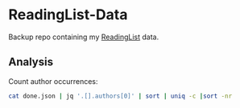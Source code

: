 # ReadingList-Data
Backup repo containing my [ReadingList](https://github.com/andmos/ReadingList.git) data.

## Analysis

Count author occurrences:
```sh
cat done.json | jq '.[].authors[0]' | sort | uniq -c |sort -nr
```
